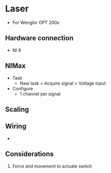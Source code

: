 # Laser
- For Wenglor OPT 200x

## Hardware connection
- NI 9

## NIMax
- Task
    - New task > Acquire signal > Voltage input
- Configure
    - 1 channel per signal

## Scaling


## Wiring
- 

## Considerations
1. Force and movement to actuate switch